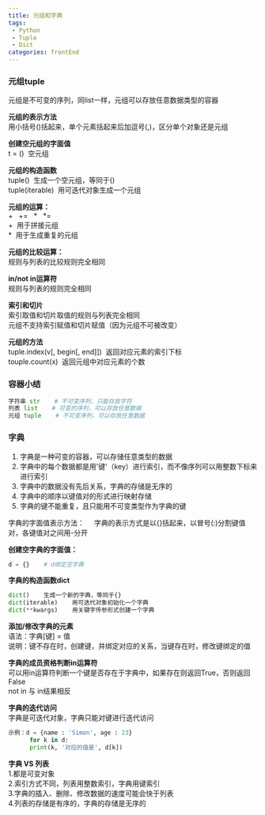 ```yaml
---
title: 元组和字典
tags: 
 - Python
 - Tuple
 - Dict
categories: frontEnd
---
```


### 元组tuple
元组是不可变的序列，同list一样，元组可以存放任意数据类型的容器
    
**元组的表示方法**  
用小括号()括起来，单个元素括起来后加逗号(,)，区分单个对象还是元组  

**创建空元组的字面值**  
t = ()&nbsp;&nbsp;空元组
    
**元组的构造函数**  
tuple()&nbsp;&nbsp;生成一个空元组，等同于()  
tuple(iterable)&nbsp;&nbsp;用可迭代对象生成一个元组
    
**元组的运算：**  
    + &nbsp; += &nbsp; * &nbsp; *=  
    + &nbsp;用于拼接元组  
    * &nbsp;用于生成重复的元组  
    
**元组的比较运算：**  
规则与列表的比较规则完全相同
    
**in/not in运算符**  
规则与列表的规则完全相同
    
**索引和切片**  
索引取值和切片取值的规则与列表完全相同  
元组不支持索引赋值和切片赋值（因为元组不可被改变）  
    
**元组的方法**  
tuple.index(v[, begin[, end]])&nbsp;&nbsp;返回对应元素的索引下标  
touple.count(x)&nbsp;&nbsp;返回元组中对应元素的个数
        
### 容器小结
```python
字符串 str    # 不可变序列，只能存放字符
列表 list    # 可变的序列，可以存放任意数据
元组 tuple    # 不可变序列，可以存放任意数据
```
    
### 字典
1. 字典是一种可变的容器，可以存储任意类型的数据
2. 字典中的每个数据都是用'键'（key）进行索引，而不像序列可以用整数下标来进行索引
3. 字典中的数据没有先后关系，字典的存储是无序的
4. 字典中的顺序以键值对的形式进行映射存储
5. 字典的键不能重复，且只能用不可变类型作为字典的键
    
字典的字面值表示方法：
&nbsp;&nbsp;&nbsp;&nbsp;字典的表示方式是以{}括起来，以冒号(:)分割键值对，各键值对之间用-分开
       
**创建空字典的字面值：**  
```python
d = {}    # d绑定空字典
```

**字典的构造函数dict**
```python  
dict()    生成一个新的字典，等同于{}
dict(iterable)    用可迭代对象初始化一个字典
dict(**kwargs)    用关键字传参形式创建一个字典
```
        
**添加/修改字典的元素**  
语法：字典[键] = 值  
说明：键不存在时，创建键，并绑定对应的关系，当键存在时，修改键绑定的值
              
**字典的成员资格判断in运算符**  
可以用in运算符判断一个键是否存在于字典中，如果存在则返回True，否则返回False  
not in 与 in结果相反
        
**字典的迭代访问**  
字典是可迭代对象，字典只能对键进行迭代访问
```python
示例：d = {name : 'Simon', age : 23}
      for k in d:
      print(k, '对应的值是', d[k])
```
                  
**字典 VS 列表**  
1.都是可变对象  
2.索引方式不同，列表用整数索引，字典用键索引  
3.字典的插入、删除、修改数据的速度可能会快于列表  
4.列表的存储是有序的，字典的存储是无序的

